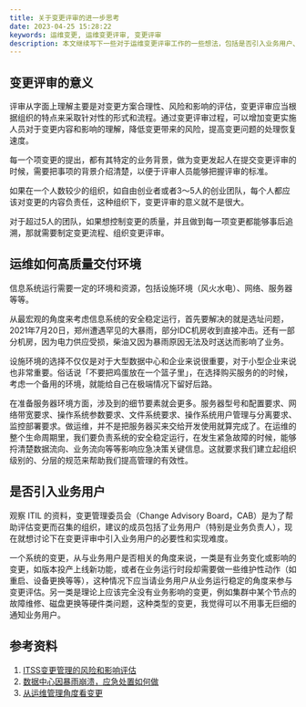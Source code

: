 ```yaml
---
title: 关于变更评审的进一步思考
date: 2023-04-25 15:28:22
keywords: 运维变更, 运维变更评审, 变更评审
description: 本文继续写下一些对于运维变更评审工作的一些想法，包括是否引入业务用户、评审的分类要点、评审的形式等等，欢迎同行参与讨论。
---
```


## 变更评审的意义

评审从字面上理解主要是对变更方案合理性、风险和影响的评估，变更评审应当根据组织的特点来采取针对性的形式和流程。通过变更评审过程，可以增加变更实施人员对于变更内容和影响的理解，降低变更带来的风险，提高变更问题的处理恢复速度。

每一个项变更的提出，都有其特定的业务背景，做为变更发起人在提交变更评审的时候，需要把事项的背景介绍清楚，以便于评审人员能够把握评审的标准。

如果在一个人数较少的组织，如自由创业者或者3～5人的创业团队，每个人都应该对变更的内容负责任，这种组织下，变更评审的意义就不是很大。

对于超过5人的团队，如果想控制变更的质量，并且做到每一项变更都能够事后追溯，那就需要制定变更流程、组织变更评审。

## 运维如何高质量交付环境

信息系统运行需要一定的环境和资源，包括设施环境（风火水电）、网络、服务器等等。

从最宏观的角度来考虑信息系统的安全稳定运行，首先要解决的就是选址问题，2021年7月20日，郑州遭遇罕见的大暴雨，部分IDC机房收到直接冲击。还有一部分机房，因为电力供应受损，柴油又因为暴雨原因无法及时送达而影响了业务。

设施环境的选择不仅仅是对于大型数据中心和企业来说很重要，对于小型企业来说也非常重要。俗话说「不要把鸡蛋放在一个篮子里」，在选择购买服务的的时候，考虑一个备用的环境，就能给自己在极端情况下留好后路。

在准备服务器环境方面，涉及到的细节要素就会更多。服务器型号和配置要求、网络带宽要求、操作系统参数要求、文件系统要求、操作系统用户管理与分离要求、监控部署要求。做运维，并不是把服务器买来交给开发使用就算完成了。在运维的整个生命周期里，我们要负责系统的安全稳定运行，在发生紧急故障的时候，能够捋清楚数据流向、业务流向等等影响应急决策关键信息。这就要求我们建立起组织级别的、分层的规范来帮助我们提高管理的有效性。

## 是否引入业务用户

观察 ITIL 的资料，变更管理委员会（Change Advisory Board，CAB）是为了帮助评估变更而召集的组织，建议的成员包括了业务用户（特别是业务负责人），现在就想讨论下在变更评审中引入业务用户的必要性和实现难度。

一个系统的变更，从与业务用户是否相关的角度来说，一类是有业务变化或影响的变更，如版本投产上线新功能，或者在业务运行时段却需要做一些维护性动作（如重启、设备更换等等），这种情况下应当请业务用户从业务运行稳定的角度来参与变更评估。另一类是理论上应该完全没有业务影响的变更，例如集群中某个节点的故障维修、磁盘更换等硬件类问题，这种类型的变更，我觉得可以不用事无巨细的通知业务用户。



## 参考资料

1. [ITSS变更管理的风险和影响评估](https://www.itilxf.com/thread-52356-1-1.html)
2. [数据中心因暴雨崩溃，应急处置如何做](https://baijiahao.baidu.com/s?id=1705983883408379028&wfr=spider&for=pc)
3. [从运维管理角度看变更](https://cloud.tencent.com/developer/article/1896279)
